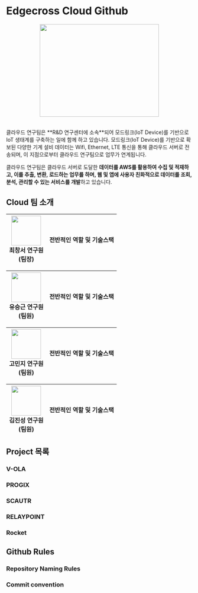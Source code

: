 # Edgecross Cloud Github
<p align="center">
  <img src="https://github.com/edgecross-cloud/.github/assets/96868951/1d192c4d-ad92-4454-bc79-dcc37660cf0e" width="80%" height="250px" />
</p>
<br>
클라우드 연구팀은 **R&D 연구센터에 소속**되어  모드링크(IoT Device)를 기반으로 IoT 생태계를 구축하는 일에 함께 하고 있습니다. 모드링크(IoT Device)를 기반으로 확보된 다양한 기계 설비 데이터는 Wifi, Ethernet, LTE 통신을 통해 클라우드 서버로 전송되며, 이 지점으로부터 클라우드 연구팀으로 업무가 연계됩니다.

클라우드 연구팀은 클라우드 서버로 도달한 **데이터를 AWS를 활용하여 수집 및 적재하고, 이를 추출, 변환, 로드하는 업무를 하며, 웹 및 앱에 사용자 친화적으로 데이터를 조회, 분석, 관리할 수 있는 서비스를 개발**하고 있습니다.

## Cloud 팀 소개
| <img src="https://github.com/edgecross-cloud/.github/assets/96868951/be26cd16-d3b7-430b-9826-39fa50ea9e94" width="80" height="80" />  <br> 최창서 연구원 <br> (팀장) | 전반적인 역할 및 기술스택 |
|:---:|:---:|

| <img src="https://github.com/edgecross-cloud/.github/assets/96868951/40df59aa-9943-49a7-bc4e-5853265971f8" width="80" height="80" /> <br> 유승근 연구원 <br> (팀원) | 전반적인 역할 및 기술스택 |
|:---:|:---:|

| <img src="https://github.com/edgecross-cloud/.github/assets/96868951/18cc7ef1-77e8-43fe-b544-05c9035a5654" width="80" height="80" /> <br> 고민지 연구원 <br> (팀원) | 전반적인 역할 및 기술스택 | 
|:---:|:---:|

| <img src="https://github.com/edgecross-cloud/.github/assets/96868951/2020e122-58df-4b1c-8371-13f5e986d54c" width="80" height="80" /> <br> 김진성 연구원 <br> (팀원) | 전반적인 역할 및 기술스택 |
|:---:|:---:|

## Project 목록

### V-OLA

### PROGIX

### SCAUTR

### RELAYPOINT

### Rocket

## Github Rules

### Repository Naming Rules

### Commit convention
